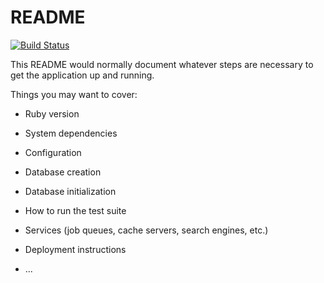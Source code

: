 # README

[![Build Status](https://travis-ci.org/pepellou/encadenados.svg?branch=master)](https://travis-ci.org/pepellou/encadenados)

This README would normally document whatever steps are necessary to get the
application up and running.

Things you may want to cover:

* Ruby version

* System dependencies

* Configuration

* Database creation

* Database initialization

* How to run the test suite

* Services (job queues, cache servers, search engines, etc.)

* Deployment instructions

* ...
